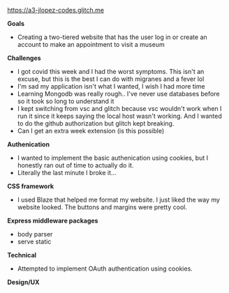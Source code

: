 https://a3-jlopez-codes.glitch.me 

**Goals**
- Creating a two-tiered website that has the user log in or create an account to make an appointment to visit a museum

**Challenges**
- I got covid this week and I had the worst symptoms. This isn't an excuse, but this is the best I can do with
migranes and a fever lol
- I'm sad my application isn't what I wanted, I wish I had more time
- Learning Mongodb was really rough.. I've never use databases before so it took so long to understand it
- I kept switching from vsc and glitch because vsc wouldn't work when I run it since it keeps saying
the local host wasn't working. And I wanted to do the github authorization but glitch kept breaking. 
- Can I get an extra week extension (is this possible)

**Authenication**
- I wanted to implement the basic authenication using cookies, but I honestly ran out of time to actually do it.
- Literally the last minute I broke it...

**CSS framework**
- I used Blaze that helped me format my website. I just liked the way my website looked. The buttons and margins 
were pretty cool.

**Express middleware packages**
- body parser
- serve static

**Technical**
- Attempted to implement OAuth authentication using cookies.
  
**Design/UX**
